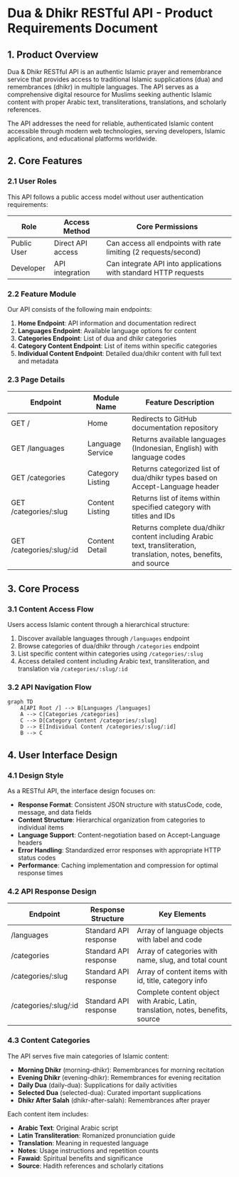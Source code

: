 # Dua & Dhikr RESTful API - Product Requirements Document

## 1. Product Overview

Dua & Dhikr RESTful API is an authentic Islamic prayer and remembrance service that provides access to traditional Islamic supplications (dua) and remembrances (dhikr) in multiple languages. The API serves as a comprehensive digital resource for Muslims seeking authentic Islamic content with proper Arabic text, transliterations, translations, and scholarly references.

The API addresses the need for reliable, authenticated Islamic content accessible through modern web technologies, serving developers, Islamic applications, and educational platforms worldwide.

## 2. Core Features

### 2.1 User Roles

This API follows a public access model without user authentication requirements:

| Role | Access Method | Core Permissions |
|------|---------------|------------------|
| Public User | Direct API access | Can access all endpoints with rate limiting (2 requests/second) |
| Developer | API integration | Can integrate API into applications with standard HTTP requests |

### 2.2 Feature Module

Our API consists of the following main endpoints:

1. **Home Endpoint**: API information and documentation redirect
2. **Languages Endpoint**: Available language options for content
3. **Categories Endpoint**: List of dua and dhikr categories
4. **Category Content Endpoint**: List of items within specific categories
5. **Individual Content Endpoint**: Detailed dua/dhikr content with full text and metadata

### 2.3 Page Details

| Endpoint | Module Name | Feature Description |
|----------|-------------|--------------------|
| GET / | Home | Redirects to GitHub documentation repository |
| GET /languages | Language Service | Returns available languages (Indonesian, English) with language codes |
| GET /categories | Category Listing | Returns categorized list of dua/dhikr types based on Accept-Language header |
| GET /categories/:slug | Content Listing | Returns list of items within specified category with titles and IDs |
| GET /categories/:slug/:id | Content Detail | Returns complete dua/dhikr content including Arabic text, transliteration, translation, notes, benefits, and source |

## 3. Core Process

### 3.1 Content Access Flow

Users access Islamic content through a hierarchical structure:
1. Discover available languages through `/languages` endpoint
2. Browse categories of dua/dhikr through `/categories` endpoint
3. List specific content within categories using `/categories/:slug`
4. Access detailed content including Arabic text, transliteration, and translation via `/categories/:slug/:id`

### 3.2 API Navigation Flow

```mermaid
graph TD
    A[API Root /] --> B[Languages /languages]
    A --> C[Categories /categories]
    C --> D[Category Content /categories/:slug]
    D --> E[Individual Content /categories/:slug/:id]
    B --> C
```

## 4. User Interface Design

### 4.1 Design Style

As a RESTful API, the interface design focuses on:
- **Response Format**: Consistent JSON structure with statusCode, code, message, and data fields
- **Content Structure**: Hierarchical organization from categories to individual items
- **Language Support**: Content-negotiation based on Accept-Language headers
- **Error Handling**: Standardized error responses with appropriate HTTP status codes
- **Performance**: Caching implementation and compression for optimal response times

### 4.2 API Response Design

| Endpoint | Response Structure | Key Elements |
|----------|-------------------|-------------|
| /languages | Standard API response | Array of language objects with label and code |
| /categories | Standard API response | Array of categories with name, slug, and total count |
| /categories/:slug | Standard API response | Array of content items with id, title, category info |
| /categories/:slug/:id | Standard API response | Complete content object with Arabic, Latin, translation, notes, benefits, source |

### 4.3 Content Categories

The API serves five main categories of Islamic content:
- **Morning Dhikr** (morning-dhikr): Remembrances for morning recitation
- **Evening Dhikr** (evening-dhikr): Remembrances for evening recitation  
- **Daily Dua** (daily-dua): Supplications for daily activities
- **Selected Dua** (selected-dua): Curated important supplications
- **Dhikr After Salah** (dhikr-after-salah): Remembrances after prayer

Each content item includes:
- **Arabic Text**: Original Arabic script
- **Latin Transliteration**: Romanized pronunciation guide
- **Translation**: Meaning in requested language
- **Notes**: Usage instructions and repetition counts
- **Fawaid**: Spiritual benefits and significance
- **Source**: Hadith references and scholarly citations
